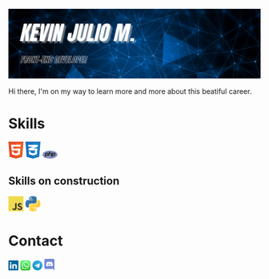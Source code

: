 <img src="img/kevin_banner.jpg"><br>

<p>Hi there, I'm on my way to learn more and more about this beatiful career.</p>

<h1>Skills</h1>
<code><img width="30px" src="img/html-1.svg"></code> 
<code><img width="30px" src="img/css-3.svg"></code>
<code><img width="30px" src="img/php-1.svg"></code>

<h2>Skills on construction</h2>
<code><img width="30px" src="img/logo-javascript.svg"></code>
<code><img width="30px" src="img/python-5.svg"></code>

<h1>Contact</h1>
<a href=""><img width="20px" src="img/linkedin-icon-2.svg"></a>     <a href=""><img width="20px" src="img/whatsapp-icon.svg"></a>     <a href=""><img width="20px" src="img/telegram.svg"></a>     <a href=""><img width="20px" src="img/discord.svg"></a>